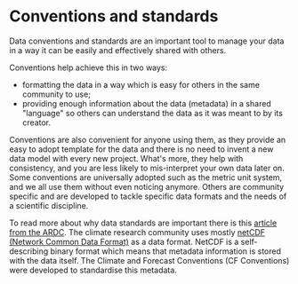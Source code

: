 # Conventions and standards

Data conventions and standards are an important tool to manage your data
in a way it can be easily and effectively shared with others.

Conventions help achieve this in two ways: 
* formatting the data in a way which is easy for others in the same community to use; 
* providing enough information about the data (metadata) in a shared "language" so others can understand the data as it was meant to by its creator.

Conventions are also convenient for anyone using them, as they provide an easy to adopt template for the data and there is no need to invent a new data model with every new project. What's more, they help with consistency, and you are less likely to mis-interpret your own data later on. Some conventions are universally adopted such as the metric unit system, and we all use them without even noticing anymore. Others are community specific and are developed to tackle specific data formats and the needs of a scientific discipline.

To read more about why data standards are important there is this [article from the ARDC](https://ardc.edu.au/resources/community-endorsed-data-standards/). The climate research community uses mostly [netCDF (Network Common Data Format)](https://www.unidata.ucar.edu/software/netcdf/) as a data format. NetCDF is a self-describing binary format which means that metadata information is stored with the data itself. The Climate and Forecast Conventions (CF Conventions) were developed to standardise this metadata. 
